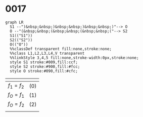 # 0017
```mermaid
graph LR
  S1 --")&nbsp;&nbsp;)&nbsp;&nbsp;)&nbsp;&nbsp;)"--> O
  O --"(&nbsp;&nbsp;(&nbsp;&nbsp;(&nbsp;&nbsp;("--> S2
  S1(("S1"))
  S2(("S2"))
  O(("O"))
  %%classDef transparent fill:none,stroke:none;
  %%class L1,L2,L3,L4,V transparent
  %%linkStyle 3,4,5 fill:none,stroke-width:0px,stroke:none;
  style S1 stroke:#009,fill:ccf;
  style S2 stroke:#900,fill:#fcc;
  style O stroke:#090,fill:#cfc;
```

<span></span>|<span></span>
:-: | :-:
$f_1 = f_2$ | $(0)$
$\displaystyle f_O = f_1$ | $(1)$
$\displaystyle f_O = f_2$ | $(2)$
<span></span>|<span></span>
